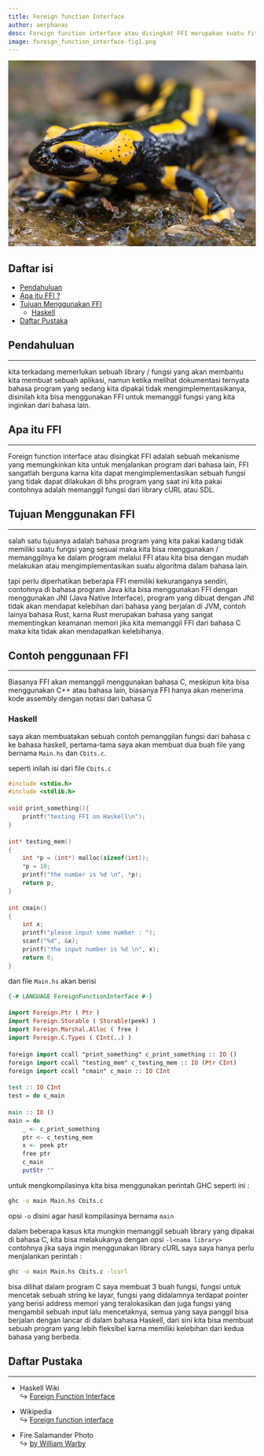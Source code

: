 ```yaml
---
title: Foreign function Interface
author: aerphanas
desc: Foreign function interface atau disingkat FFI merupakan suatu fitur yang memungkinkan kita memanggil sebuah fungsi yang berasal dari bahasa lain dan biasanya bahasa yang dipanggil adalah bahasa C.
image: foreign_function_interface-fig1.png
---
```


![Fire Salamander photo by William Warby](/images/foreign_function_interface-fig1.png "Fire Salamander photo by William Warby")

## Daftar isi

- [Pendahuluan](#pendahuluan)
- [Apa itu FFI ?](#apa-itu-ffi)
- [Tujuan Menggunakan FFI](#tujuan-menggunakan-ffi)
  - [Haskell](#haskell)
- [Daftar Pustaka](#daftar-pustaka)

## Pendahuluan

---

kita terkadang memerlukan sebuah library / fungsi yang akan membantu kita membuat sebuah aplikasi, namun ketika melihat dokumentasi ternyata bahasa program yang sedang kita dipakai tidak mengimplementasikanya, disinilah kita bisa menggunakan FFI untuk memanggil fungsi yang kita inginkan dari bahasa lain.

## Apa itu FFI

---

Foreign function interface atau disingkat FFI adalah sebuah mekanisme yang memungkinkan kita untuk menjalankan program dari bahasa lain, FFI sangatlah berguna karna kita dapat mengimplementasikan sebuah fungsi yang tidak dapat dilakukan di bhs program yang saat ini kita pakai contohnya adalah memanggil fungsi dari library cURL atau SDL.

## Tujuan Menggunakan FFI

---

salah satu tujuanya adalah bahasa program yang kita pakai kadang tidak memiliki suatu fungsi yang sesuai maka kita bisa menggunakan / memanggilnya ke dalam program melalui FFI atau kita bisa dengan mudah melakukan atau mengimplementasikan suatu algoritma dalam bahasa lain.

tapi perlu diperhatikan beberapa FFI memiliki kekuranganya sendiri, contohnya di bahasa program Java kita bisa menggunakan FFI dengan menggunakan JNI (Java Native Interface), program yang dibuat dengan JNI tidak akan mendapat kelebihan dari bahasa yang berjalan di JVM, contoh lainya bahasa Rust, karna Rust merupakan bahasa yang sangat mementingkan keamanan memori jika kita memanggil FFI dari bahasa C maka kita tidak akan mendapatkan kelebihanya.

## Contoh penggunaan FFI

---

Biasanya FFI akan memanggil menggunakan bahasa C, meskipun kita bisa menggunakan C++ atau bahasa lain, biasanya FFI hanya akan menerima kode assembly dengan notasi dari bahasa C

### Haskell

saya akan membuatakan sebuah contoh pemanggilan fungsi dari bahasa c ke bahasa haskell, pertama-tama saya akan membuat dua buah file yang bernama ```Main.hs``` dan ```Cbits.c```.

seperti inilah isi dari file ```Cbits.c```

```c
#include <stdio.h>
#include <stdlib.h>

void print_something(){
    printf("testing FFI on Haskell\n");
}

int* testing_mem()
{
    int *p = (int*) malloc(sizeof(int));
    *p = 10;
    printf("the number is %d \n", *p);
    return p;
}

int cmain()
{
    int x;
    printf("please input some number : ");
    scanf("%d", &x);
    printf("the input number is %d \n", x);
    return 0;
}
```

dan file ```Main.hs``` akan berisi

```haskell
{-# LANGUAGE ForeignFunctionInterface #-}

import Foreign.Ptr ( Ptr )
import Foreign.Storable ( Storable(peek) )
import Foreign.Marshal.Alloc ( free )
import Foreign.C.Types ( CInt(..) )

foreign import ccall "print_something" c_print_something :: IO ()
foreign import ccall "testing_mem" c_testing_mem :: IO (Ptr CInt)
foreign import ccall "cmain" c_main :: IO CInt

test :: IO CInt
test = do c_main

main :: IO ()
main = do
    _ <- c_print_something
    ptr <- c_testing_mem
    x <- peek ptr
    free ptr
    c_main
    putStr ""
```

untuk mengkompilasinya kita bisa menggunakan perintah GHC seperti ini :

```sh
ghc -o main Main.hs Cbits.c
```

opsi ``-o`` disini agar hasil kompilasinya bernama ```main```

dalam beberapa kasus kita mungkin memanggil sebuah library yang dipakai di bahasa C, kita bisa melakukanya dengan opsi ```-l<nama library>``` contohnya jika saya ingin menggunakan library cURL saya saya hanya perlu menjalankan perintah :

```sh
ghc -o main Main.hs Cbits.c -lcurl
```

bisa dilihat dalam program C saya membuat 3 buah fungsi, fungsi untuk mencetak sebuah string ke layar, fungsi yang didalamnya terdapat pointer yang berisi address memori yang teralokasikan dan juga fungsi yang mengambil sebuah input lalu mencetaknya, semua yang saya panggil bisa berjalan dengan lancar di dalam bahasa Haskell, dari sini kita bisa membuat sebuah program yang lebih fleksibel karna memiliki kelebihan dari kedua bahasa yang berbeda.

## Daftar Pustaka

---

- Haskell Wiki  
↪ [Foreign Function Interface](https://wiki.haskell.org/Foreign_Function_Interface)  

- Wikipedia  
↪ [Foreign function interface](https://en.wikipedia.org/wiki/Foreign_function_interface)  

- Fire Salamander Photo  
↪ [by William Warby](https://www.flickr.com/photos/26782864@N00/7129150359)  
